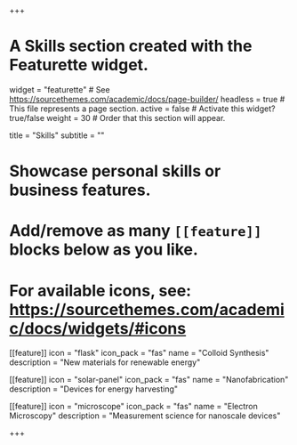+++
# A Skills section created with the Featurette widget.
widget = "featurette"  # See https://sourcethemes.com/academic/docs/page-builder/
headless = true  # This file represents a page section.
active = false  # Activate this widget? true/false
weight = 30  # Order that this section will appear.

title = "Skills"
subtitle = ""

# Showcase personal skills or business features.
#
# Add/remove as many `[[feature]]` blocks below as you like.
#
# For available icons, see: https://sourcethemes.com/academic/docs/widgets/#icons

[[feature]]
  icon = "flask"
  icon_pack = "fas"
  name = "Colloid Synthesis"
  description = "New materials for renewable energy"

[[feature]]
  icon = "solar-panel"
  icon_pack = "fas"
  name = "Nanofabrication"
  description = "Devices for energy harvesting"  

[[feature]]
  icon = "microscope"
  icon_pack = "fas"
  name = "Electron Microscopy"
  description = "Measurement science for nanoscale devices"

+++
